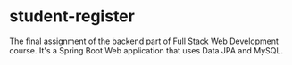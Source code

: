# student-register

The final assignment of the backend part of Full Stack Web Development course. It's a Spring Boot Web application that uses Data JPA and MySQL.
